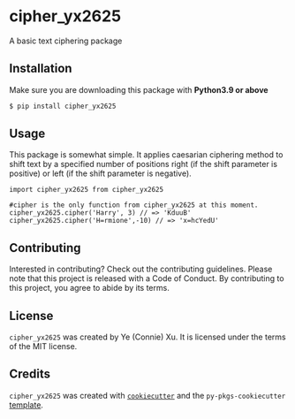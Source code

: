 # cipher_yx2625

A basic text ciphering package

## Installation

Make sure you are downloading this package with **Python3.9 or above** 
```bash
$ pip install cipher_yx2625
```

## Usage

This package is somewhat simple. It applies caesarian ciphering method to shift text by a specified number of positions right (if the shift parameter is positive) or left (if the shift parameter is negative). 

```python:
import cipher_yx2625 from cipher_yx2625

#cipher is the only function from cipher_yx2625 at this moment. 
cipher_yx2625.cipher('Harry', 3) // => 'KduuB'
cipher_yx2625.cipher('H=rmione',-10) // => 'x=hcYedU'
```

## Contributing

Interested in contributing? Check out the contributing guidelines. Please note that this project is released with a Code of Conduct. By contributing to this project, you agree to abide by its terms.

## License

`cipher_yx2625` was created by Ye (Connie) Xu. It is licensed under the terms of the MIT license.

## Credits

`cipher_yx2625` was created with [`cookiecutter`](https://cookiecutter.readthedocs.io/en/latest/) and the `py-pkgs-cookiecutter` [template](https://github.com/py-pkgs/py-pkgs-cookiecutter).
